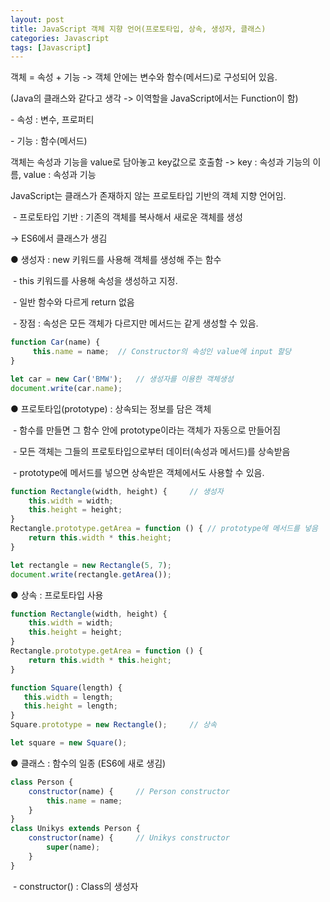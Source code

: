 ```yaml
---
layout: post
title: JavaScript 객체 지향 언어(프로토타입, 상속, 생성자, 클래스)
categories: Javascript
tags: [Javascript]
---
```


객체 = 속성 + 기능 -> 객체 안에는 변수와 함수(메서드)로 구성되어 있음.

(Java의 클래스와 같다고 생각 -> 이역할을 JavaScript에서는 Function이 함)

\- 속성 : 변수, 프로퍼티

\- 기능 : 함수(메서드)

객체는 속성과 기능을 value로 담아놓고 key값으로 호출함 -> key : 속성과 기능의 이름, value : 속성과 기능

JavaScript는 클래스가 존재하지 않는 프로토타입 기반의 객체 지향 언어임.

 - 프로토타입 기반 : 기존의 객체를 복사해서 새로운 객체를 생성

→ ES6에서 클래스가 생김

● 생성자 : new 키워드를 사용해 객체를 생성해 주는 함수

 - this 키워드를 사용해 속성을 생성하고 지정.

 - 일반 함수와 다르게 return 없음

 - 장점 : 속성은 모든 객체가 다르지만 메서드는 같게 생성할 수 있음.

```javascript
function Car(name) {
     this.name = name;	// Constructor의 속성인 value에 input 할당
}

let car = new Car('BMW');	// 생성자를 이용한 객체생성
document.write(car.name);
```

● 프로토타입(prototype) : 상속되는 정보를 담은 객체

 - 함수를 만들면 그 함수 안에 prototype이라는 객체가 자동으로 만들어짐

 - 모든 객체는 그들의 프로토타입으로부터 데이터(속성과 메서드)를 상속받음

 - prototype에 메서드를 넣으면 상속받은 객체에서도 사용할 수 있음.

```javascript
function Rectangle(width, height) {		// 생성자
    this.width = width;
    this.height = height;
}
Rectangle.prototype.getArea = function () {	// prototype에 메서드를 넣음
    return this.width * this.height;
}

let rectangle = new Rectangle(5, 7);
document.write(rectangle.getArea());
```

● 상속 : 프로토타입 사용

```javascript
function Rectangle(width, height) {		
    this.width = width;
    this.height = height;
}
Rectangle.prototype.getArea = function () {	
    return this.width * this.height;
}

function Square(length) {
   this.width = length;
   this.height = length;
}
Square.prototype = new Rectangle();		// 상속

let square = new Square();
```

● 클래스 : 함수의 일종 (ES6에 새로 생김)

```javascript
class Person {      
    constructor(name) {		// Person constructor
        this.name = name;
    }
}
class Unikys extends Person {   
    constructor(name) {		// Unikys constructor
        super(name);
    }
}
```

 - constructor() : Class의 생성자